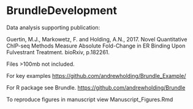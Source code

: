 # BrundleDevelopment

Data analysis supporting publication:

Guertin, M.J., Markowetz, F. and Holding, A.N., 2017. Novel Quantitative ChIP-seq Methods Measure Absolute Fold-Change in ER Binding Upon Fulvestrant Treatment. bioRxiv, p.182261.

Files >100mb not included.

For key examples https://github.com/andrewholding/Brundle_Example/

For R package see Brundle. https://github.com/andrewholding/Brundle

To reproduce figures in manuscript view Manuscript_Figures.Rmd
